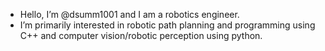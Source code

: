 - Hello, I’m @dsumm1001 and I am a robotics engineer.
- I’m primarily interested in robotic path planning and programming using C++ and computer vision/robotic perception using python.
